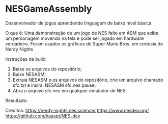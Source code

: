 # NESGameAssembly
Desenvolvedor de jogos aprendendo linguagem de baixo nível básica 

O que é:
Uma demonstração de um jogo de NES feito em ASM que exibe um personagem movendo na tela e pode ser jogado em hardware verdadeiro. Foram usados os gráficos de Super Mario Bros. em cortesia de Nerdy Nights

Instruções de build:
  1. Baixe os arquivos do repositório;
  2. Baixe NESASM;
  3. Extraia NESASM e os arquivos do repositório, crie um arquivo chamado sfc.txt e insira: NESASM sfc.nes pause;
  4. Abra o arquivo sfc.nes em qualquer emulador de NES.

Resultado:

Créditos:
https://nerdy-nights.nes.science/
https://www.nesdev.org/
https://github.com/haaspt/NES-dev
